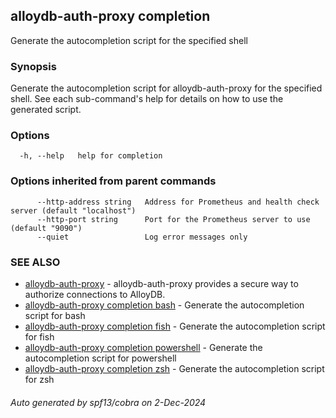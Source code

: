 ## alloydb-auth-proxy completion

Generate the autocompletion script for the specified shell

### Synopsis

Generate the autocompletion script for alloydb-auth-proxy for the specified shell.
See each sub-command's help for details on how to use the generated script.


### Options

```
  -h, --help   help for completion
```

### Options inherited from parent commands

```
      --http-address string   Address for Prometheus and health check server (default "localhost")
      --http-port string      Port for the Prometheus server to use (default "9090")
      --quiet                 Log error messages only
```

### SEE ALSO

* [alloydb-auth-proxy](alloydb-auth-proxy.md)	 - alloydb-auth-proxy provides a secure way to authorize connections to AlloyDB.
* [alloydb-auth-proxy completion bash](alloydb-auth-proxy_completion_bash.md)	 - Generate the autocompletion script for bash
* [alloydb-auth-proxy completion fish](alloydb-auth-proxy_completion_fish.md)	 - Generate the autocompletion script for fish
* [alloydb-auth-proxy completion powershell](alloydb-auth-proxy_completion_powershell.md)	 - Generate the autocompletion script for powershell
* [alloydb-auth-proxy completion zsh](alloydb-auth-proxy_completion_zsh.md)	 - Generate the autocompletion script for zsh

###### Auto generated by spf13/cobra on 2-Dec-2024

